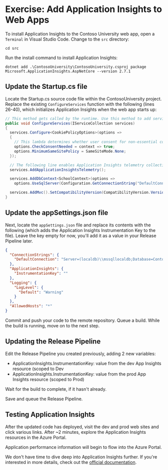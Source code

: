 # Exercise: Add Application Insights to Web Apps

To install Application Insights to the Contoso University web app, open a `Terminal` in Visual Studio Code. Change to the `src` directory:

```
cd src
```

Run the install command to install Application Insights:

```
dotnet add .\ContosoUniversity\ContosoUniversity.csproj package Microsoft.ApplicationInsights.AspNetCore --version 2.7.1
```

## Update the Startup.cs file

Locate the Startup.cs source code file within the ContosoUniversity project. Replace the existing `ConfigureServices` function with the following (lines 26-40), which initializes Application Insights when the web app starts up:

```c#
// This method gets called by the runtime. Use this method to add services to the container.
public void ConfigureServices(IServiceCollection services)
{
  services.Configure<CookiePolicyOptions>(options =>
  {
    // This lambda determines whether user consent for non-essential cookies is needed for a given request.
    options.CheckConsentNeeded = context => true;
    options.MinimumSameSitePolicy = SameSiteMode.None;
  });

  // The following line enables Application Insights telemetry collection.
  services.AddApplicationInsightsTelemetry();

  services.AddDbContext<SchoolContext>(options =>
    options.UseSqlServer(Configuration.GetConnectionString("DefaultConnection")));

  services.AddMvc().SetCompatibilityVersion(CompatibilityVersion.Version_2_2);
}
```

## Update the appSettings.json file

Next, locate the `appSettings.json` file and replace its contents with the following (which adds the Application Insights Instrumentation Key to the file). Leave the key empty for now, you'll add it as a value in your Release Pipeline later.

```json
{
  "ConnectionStrings": {
    "DefaultConnection": "Server=(localdb)\\mssqllocaldb;Database=ContosoUniversity3;Trusted_Connection=True;MultipleActiveResultSets=true"
  },
  "ApplicationInsights": {
    "InstrumentationKey": ""
  },
  "Logging": {
    "LogLevel": {
      "Default": "Warning"
    }
  },
  "AllowedHosts": "*"
}
```

Commit and push your code to the remote repository. Queue a build. While the build is running, move on to the next step.

## Updating the Release Pipeline

Edit the Release Pipeline you created previously, adding 2 new variables:

- ApplicationInsights.InstrumentationKey: value from the dev App Insights resource (scoped to Dev
- ApplicationInsights.InstrumentationKey: value from the prod App Insights resource (scoped to Prod)

Wait for the build to complete, if it hasn't already.

Save and queue the Release Pipeline.

## Testing Application Insights

After the updated code has deployed, visit the dev and prod web sites and click various links. After ~2 minutes, explore the Application Insights resources in the Azure Portal.

Application performance information will begin to flow into the Azure Portal. 

We don't have time to dive deep into Application Insights further. If you're interested in more details, check out the [official documentation](https://docs.microsoft.com/en-us/azure/azure-monitor/app/app-insights-overview).